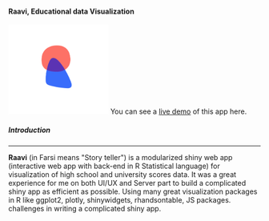 #### Raavi, Educational data Visualization
<img src="Logo.png" width="200">  You can see a [live demo](https://ardeeshany.shinyapps.io/Raavi_en/) of this app here.
##### Introduction
* * *
**Raavi** (in Farsi means "Story teller") is a modularized shiny web app (interactive web app with back-end in R Statistical language) for visualization of high school and university scores data. It was a great experience for me on both UI/UX and Server part to build a complicated shiny app as efficient as possible. Using many great visualization packages in R like ggplot2, plotly, shinywidgets, rhandsontable, JS packages. challenges in writing a complicated shiny app.



